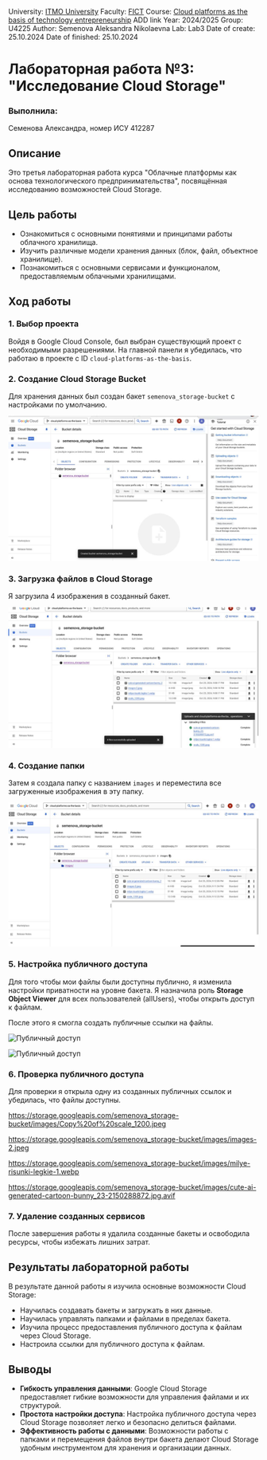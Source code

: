University: [ITMO University](https://itmo.ru/ru/)
Faculty: [FICT](https://fict.itmo.ru)
Course: [Cloud platforms as the basis of technology entrepreneurship](https://) ADD link
Year: 2024/2025
Group: U4225
Author: Semenova Aleksandra Nikolaevna
Lab: Lab3
Date of create: 25.10.2024
Date of finished: 25.10.2024

# Лабораторная работа №3: "Исследование Cloud Storage"

### Выполнила:
Семенова Александра, номер ИСУ 412287


## Описание

Это третья лабораторная работа курса "Облачные платформы как основа технологического предпринимательства", посвящённая исследованию возможностей Cloud Storage.

## Цель работы

- Ознакомиться с основными понятиями и принципами работы облачного хранилища.
- Изучить различные модели хранения данных (блок, файл, объектное хранилище).
- Познакомиться с основными сервисами и функционалом, предоставляемым облачными хранилищами.

## Ход работы

### 1. Выбор проекта
Войдя в Google Cloud Console, был выбран существующий проект с необходимыми разрешениями. На главной панели я убедилась, что работаю в проекте с ID `cloud-platforms-as-the-basis`.


### 2. Создание Cloud Storage Bucket
Для хранения данных был создан бакет `semenova_storage-bucket` с настройками по умолчанию.

![Создала Storage Bucket](./IMAGE%202024-10-25%2021:27:56.jpg)

### 3. Загрузка файлов в Cloud Storage
Я загрузила 4 изображения в созданный бакет.

![Файлы загрузила в бакет](./IMAGE%202024-10-25%2021:27:58.jpg)

### 4. Создание папки
Затем я создала папку с названием `images` и переместила все загруженные изображения в эту папку.

![Переместила файлы в папку](./IMAGE%202024-10-25%2021:28:05.jpg)

### 5. Настройка публичного доступа
Для того чтобы мои файлы были доступны публично, я изменила настройки приватности на уровне бакета. Я назначила роль **Storage Object Viewer** для всех пользователей (allUsers), чтобы открыть доступ к файлам.

После этого я смогла создать публичные ссылки на файлы.

![Публичный доступ](./IMAGE%202024-10-25%2024:24:50.jpg)

![Публичный доступ](./IMAGE%202024-10-25%2024:23:10.jpg)
### 6. Проверка публичного доступа
Для проверки я открыла одну из созданных публичных ссылок и убедилась, что файлы доступны.

https://storage.googleapis.com/semenova_storage-bucket/images/Copy%20of%20scale_1200.jpeg

https://storage.googleapis.com/semenova_storage-bucket/images/images-2.jpeg

https://storage.googleapis.com/semenova_storage-bucket/images/milye-risunki-legkie-1.webp

https://storage.googleapis.com/semenova_storage-bucket/images/cute-ai-generated-cartoon-bunny_23-2150288872.jpg.avif



### 7. Удаление созданных сервисов
После завершения работы я удалила созданные бакеты и освободила ресурсы, чтобы избежать лишних затрат.

## Результаты лабораторной работы

В результате данной работы я изучила основные возможности Cloud Storage:
- Научилась создавать бакеты и загружать в них данные.
- Научилась управлять папками и файлами в пределах бакета.
- Изучила процесс предоставления публичного доступа к файлам через Cloud Storage.
- Настроила ссылки для публичного доступа к файлам.

## Выводы

- **Гибкость управления данными**: Google Cloud Storage предоставляет гибкие возможности для управления файлами и их структурой.
- **Простота настройки доступа**: Настройка публичного доступа через Cloud Storage позволяет легко и безопасно делиться файлами.
- **Эффективность работы с данными**: Возможности работы с папками и перемещения файлов внутри бакета делают Cloud Storage удобным инструментом для хранения и организации данных.


